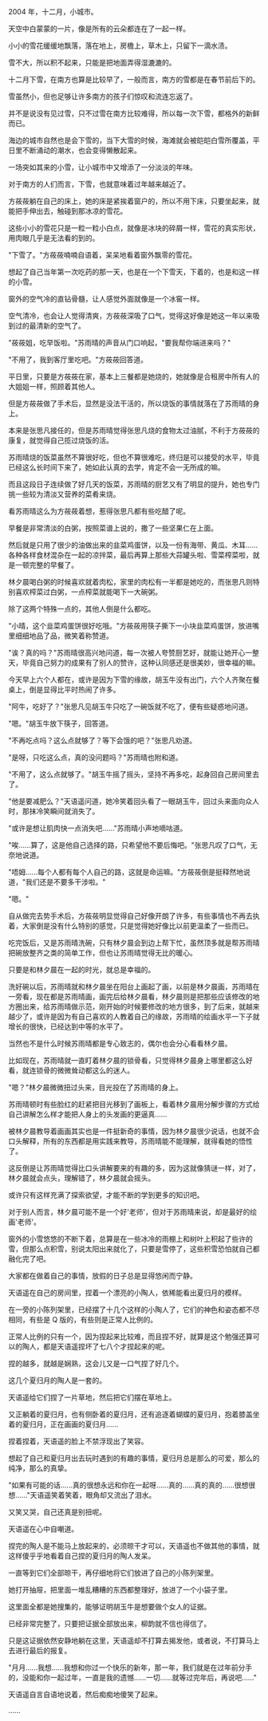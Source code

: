 <link rel="stylesheet" href="../../styles/text.css" />

2004 年，十二月，小城市。

天空中白蒙蒙的一片，像是所有的云朵都连在了一起一样。

小小的雪花缓缓地飘落，落在地上，房檐上，草木上，只留下一滴水渍。

雪不大，所以积不起来，只能是把地面弄得湿漉漉的。

十二月下雪，在南方也算是比较早了，一般而言，南方的雪都是在春节前后下的。

雪虽然小，但也足够让许多南方的孩子们惊叹和流连忘返了。

并不是说没有见过雪，只不过雪在南方比较难得，所以每一次下雪，都格外的新鲜而已。

海边的城市自然也是会下雪的，当下大雪的时候，海滩就会被皑皑白雪所覆盖，平日里不断涌动的潮水，也会变得懒散起来。

一场突如其来的小雪，让小城市中又增添了一分淡淡的年味。

对于南方的人们而言，下雪，也就意味着过年越来越近了。

方莜莜躺在自己的床上，她的床是紧挨着窗户的，所以不用下床，只要坐起来，就能把手伸出去，触碰到那冰凉的雪花。

这些小小的雪花只是一粒一粒小白点，就像是冰块的碎屑一样，雪花的真实形状，用肉眼几乎是无法看的到的。

"下雪了。"方莜莜喃喃自语着，呆呆地看着窗外飘零的雪花。

想起了自己当年第一次吃药的那一天，也是在一个下雪天，下着的，也是和这一样的小雪。

窗外的空气冷的直钻骨髓，让人感觉外面就像是一个冰窖一样。

空气清冷，也会让人觉得清爽，方莜莜深吸了口气，觉得这好像是她这一年以来吸到过的最清新的空气了。

"莜莜姐，吃早饭啦。"苏雨晴的声音从门口响起，"要我帮你端进来吗？"

"不用了，我到客厅里吃吧。"方莜莜回答道。

平日里，只要是方莜莜在家，基本上三餐都是她烧的，她就像是合租房中所有人的大姐姐一样，照顾着其他人。

但是方莜莜做了手术后，显然是没法干活的，所以烧饭的事情就落在了苏雨晴的身上。

本来是张思凡接任的，但是苏雨晴觉得张思凡烧的食物太过油腻，不利于方莜莜的康复，就觉得自己揽过烧饭的活。

苏雨晴烧的饭菜虽然不算很好吃，但也不算很难吃，终归是可以接受的水平，毕竟已经这么长时间下来了，她如此认真的去学，肯定不会一无所成的嘛。

而且这段日子连续做了好几天的饭菜，苏雨晴的厨艺又有了明显的提升，她也专门挑一些较为清淡又营养的菜肴来烧。

看苏雨晴这么为方莜莜着想，惹得张思凡都有些吃醋了呢。

早餐是非常清淡的白粥，按照菜谱上说的，撒了一些坚果仁在上面。

然后就是只用了很少的油做出来的韭菜鸡蛋饼，以及一份有海带、黄瓜、木耳......各种各样食材混杂在一起的凉拌菜，最后再算上那些大蒜罐头啦、雪菜榨菜啦，就是一顿完整的早餐了。

林夕晨喝白粥的时候喜欢就着肉松，家里的肉松有一半都是她吃的，而张思凡则特别喜欢榨菜过白粥，一点榨菜就能喝下一大碗粥。

除了这两个特殊一点的，其他人倒是什么都吃。

"小晴，这个韭菜鸡蛋饼很好吃哦。"方莜莜用筷子撕下一小块韭菜鸡蛋饼，放进嘴里细细地品了品，微笑着称赞道。

"诶？真的吗？"苏雨晴很高兴地问道，每一次被人夸赞厨艺好，就能让她开心一整天，毕竟自己努力的成果有了别人的赞许，这种认同感还是很美妙，很幸福的嘛。

今天早上六个人都在，或许是因为下雪的缘故，胡玉牛没有出门，六个人齐聚在餐桌上，倒是显得比平时热闹了许多。

"阿牛，吃好了？"张思凡见胡玉牛只吃了一碗饭就不吃了，便有些疑惑地问道。

"嗯。"胡玉牛放下筷子，回答道。

"不再吃点吗？这么点就够了？等下会饿的吧？"张思凡劝道。

"是呀，只吃这么点，真的没问题吗？"苏雨晴也附和道。

"不用了，这么点就够了。"胡玉牛摇了摇头，坚持不再多吃，起身回自己房间里去了。

"他是要减肥么？"天语遥问道，她冷笑着回头看了一眼胡玉牛，回过头来面向众人时，那抹冷笑瞬间就消失了。

"或许是想让肌肉快一点消失吧......"苏雨晴小声地嘀咕道。

"唉......算了，这是他自己选择的路，只希望他不要后悔吧。"张思凡叹了口气，无奈地说道。

"唔姆......每个人都有每个人自己的路，这就是命运嘛。"方莜莜倒是挺释然地说道，"我们还是不要多干涉啦。"

"嗯。"

自从做完去势手术后，方莜莜明显觉得自己好像开朗了许多，有些事情也不再去执着，大家倒是没有什么特别的感觉，只是觉得她好像比以前更温柔了一些而已。

吃完饭后，又是苏雨晴洗碗，只有林夕晨会到边上帮下忙，虽然顶多就是帮苏雨晴把碗放整齐之类的简单工作，但也让苏雨晴觉得无比的暖心。

只要是和林夕晨在一起的时光，就总是幸福的。

洗好碗以后，苏雨晴就和林夕晨坐在阳台上画起了画，以前是林夕晨画，苏雨晴在一旁看，现在都是苏雨晴画，画完后给林夕晨看，林夕晨则是把那些应该修改的地方圈出来，给苏雨晴做示范，刚开始的时候要修改的地方很多，到了后来，就越来越少了，或许是因为有自己喜欢的人教着自己的缘故，苏雨晴的绘画水平一下子就增长的很快，已经达到中等的水平了。

当然也不是什么时候苏雨晴都是专心致志的，偶尔也会分心看看林夕晨。

比如现在，苏雨晴就一直盯着林夕晨的锁骨看，只觉得林夕晨身上哪里都这么好看，就连锁骨的微微耸动都这么的迷人。

"嗯？"林夕晨微微扭过头来，目光投在了苏雨晴的身上。

苏雨晴顿时有些脸红的赶紧把目光移到了画板上，看着林夕晨用分解步骤的方式给自己讲解怎么样才能把人身上的头发画的更逼真......

被林夕晨教导着画画其实也是一件挺新奇的事情，因为林夕晨很少说话，也就不会口头解释，所有的东西都是用实践来教导，苏雨晴能不能理解，就得看她的悟性了。

这反倒是让苏雨晴觉得比口头讲解要来的有趣的多，因为这就像猜谜一样，对了，林夕晨就会点头，理解错了，林夕晨就会摇头。

或许只有这样充满了探索欲望，才能不断的学到更多的知识吧。

对于别人而言，林夕晨可能不是一个好'老师'，但对于苏雨晴来说，却是最好的绘画'老师'。

窗外的小雪悠悠的不断下着，总算是在一些冰冷的雨棚上和树叶上积起了些许的雪，但那么点积雪，别说太阳出来就化了，只要是雪停了，这些积雪恐怕就自己都融化完了吧。

大家都在做着自己的事情，放假的日子总是显得悠闲而宁静。

天语遥在自己的房间里，捏着一个漂亮的小陶人，依稀能看出夏归月的模样。

在一旁的小陈列架里，已经摆了十几个这样的小陶人了，它们的神色和姿态都不尽相同，有些是 Q 版的，有些则是正常人比例的。

正常人比例的只有一个，因为捏起来比较难，而且捏不好，就算是这个勉强还算可以的陶人，都是天语遥捏坏了七八个才捏起来的呢。

捏的越多，就越是娴熟，这会儿又是一口气捏了好几个。

这几个夏归月的陶人是一套的。

天语遥给它们捏了一片草地，然后把它们摆在草地上。

又正躺着的夏归月，也有侧卧着的夏归月，还有追逐着蝴蝶的夏归月，抱着膝盖坐着的夏归月，正在画画的夏归月......

捏着捏着，天语遥的脸上不禁浮现出了笑容。

想起了自己和夏归月出去玩时遇到的有趣的事情，夏归月总是那么的可爱，那么的纯净，那么的真挚。

"如果有可能的话......真的很想永远和你在一起呀......真的......真的真的......很想很想......"天语遥笑着笑着，眼角却又流出了泪水。

又笑又哭，自己还真是别扭呢。

天语遥在心中自嘲道。

捏完的陶人是不能马上放起来的，必须晾干才可以，天语遥也不做其他的事情，就这样傻乎乎地看着自己捏的夏归月的陶人发呆。

一直等到它们全部晾干，再仔细地将它们放进了自己的小陈列架里。

她打开抽屉，把里面一堆乱糟糟的东西都整理好，放进了一个小袋子里。

这里面全都是她搜集的，能够证明胡玉牛是想要做个女人的证据。

已经非常完整了，只要把证据全部放出来，柳韵就不信也得信了。

只是这证据依然安静地躺在这里，天语遥却不打算去揭发他，或者说，不打算马上去进行最后的报复。

"月月......我想......我想和你过一个快乐的新年，那一年，我们就是在过年前分手的，没能和你一起过年，一直是我的遗憾......一切......就等过完年后，再说吧......"

天语遥自言自语地说着，然后痴痴地傻笑了起来。

......
